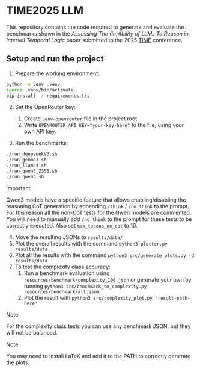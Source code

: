 # TIME2025 LLM

This repository contains the code required to generate and evaluate the benchmarks shown in the *Assessing The (In)Ability of LLMs To Reason in Interval Temporal Logic* paper submitted to the 2025 [TIME](https://time2025conf.github.io/) conference.


## Setup and run the project
1. Prepare the working environment:
```sh
python -m venv .venv
source .venv/bin/activate
pip install -r requirements.txt
```

2. Set the OpenRouter key:
    1. Create `.env-openrouter` file in the project root
    2. Write `OPENROUTER_API_KEY="your-key-here"` to the file, using your own API key.

3. Run the benchmarks:
```sh
./run_deepseekV3.sh
./run_gemma3.sh
./run_llama4.sh
./run_qwen3_235B.sh
./run_qwen3.sh
```

> [!IMPORTANT]  
> Qwen3 models have a specific feature that allows enabling/disabling the reasoning CoT generation by appending `/think` / `/no_think` to the prompt. For this reason all the non-CoT tests for the Qwen models are commented. You will need to manually add `/no_think` to the prompt for these tests to be correctly executed. Also set `max_tokens_no_cot` to 10.

4. Move the resulting JSONs to `results/data/`
5. Plot the overall results with the command `python3 plotter.py results/data`
6. Plot all the results with the command `python3 src/generate_plots.py -d results/data`
7. To test the complexity class accuracy:
    1. Run a benchmark evaluation using `resources/benchmark/complexity_100.json` or generate your own by running `python3 src/benchmark_to_complexity.py resources/benchmark/all.json`
    2. Plot the result with `python3 src/complexity_plot.py 'result-path-here'`

> [!NOTE]  
> For the complexity class tests you can use any benchmark JSON, but they will not be balanced.

> [!NOTE]  
> You may need to install LaTeX and add it to the PATH to correctly generate the plots.